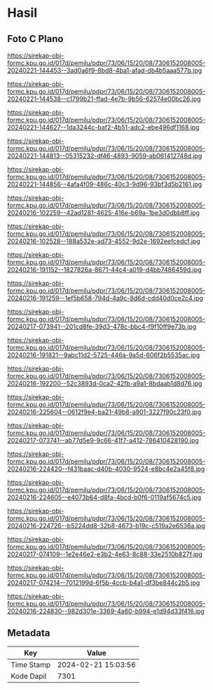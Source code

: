 # Hasil

## Foto C Plano

https://sirekap-obj-formc.kpu.go.id/017d/pemilu/pdpr/73/06/15/20/08/7306152008005-20240221-144453--3ad0a6f9-8bd8-4ba1-afad-db4b5aaa577b.jpg

https://sirekap-obj-formc.kpu.go.id/017d/pemilu/pdpr/73/06/15/20/08/7306152008005-20240221-144538--c1799b21-ffad-4e7b-9b56-62574e00bc26.jpg

https://sirekap-obj-formc.kpu.go.id/017d/pemilu/pdpr/73/06/15/20/08/7306152008005-20240221-144627--1da3244c-baf2-4b51-adc2-ebe496df1168.jpg

https://sirekap-obj-formc.kpu.go.id/017d/pemilu/pdpr/73/06/15/20/08/7306152008005-20240221-144813--05315232-df46-4893-9059-ab061412748d.jpg

https://sirekap-obj-formc.kpu.go.id/017d/pemilu/pdpr/73/06/15/20/08/7306152008005-20240221-144856--4afa4f09-486c-40c3-9d96-93bf3d5b2161.jpg

https://sirekap-obj-formc.kpu.go.id/017d/pemilu/pdpr/73/06/15/20/08/7306152008005-20240216-102259--42ad1281-4625-416e-b69a-1be3d0dbb8ff.jpg

https://sirekap-obj-formc.kpu.go.id/017d/pemilu/pdpr/73/06/15/20/08/7306152008005-20240216-102528--188a532e-ad73-4552-9d2e-1692eefcedcf.jpg

https://sirekap-obj-formc.kpu.go.id/017d/pemilu/pdpr/73/06/15/20/08/7306152008005-20240216-191152--1827826a-8671-44c4-a019-d4bb7486459d.jpg

https://sirekap-obj-formc.kpu.go.id/017d/pemilu/pdpr/73/06/15/20/08/7306152008005-20240216-191259--1ef5b658-794d-4a9c-8d6d-cdd40d0ce2c4.jpg

https://sirekap-obj-formc.kpu.go.id/017d/pemilu/pdpr/73/06/15/20/08/7306152008005-20240217-073941--201cd8fe-39d3-478c-bbc4-f9f10ff9e73b.jpg

https://sirekap-obj-formc.kpu.go.id/017d/pemilu/pdpr/73/06/15/20/08/7306152008005-20240216-191821--9abc11d2-5725-446a-9a5d-606f2b5535ac.jpg

https://sirekap-obj-formc.kpu.go.id/017d/pemilu/pdpr/73/06/15/20/08/7306152008005-20240216-192200--52c3893d-0ca2-42fb-a9a1-8bdaab1d8d76.jpg

https://sirekap-obj-formc.kpu.go.id/017d/pemilu/pdpr/73/06/15/20/08/7306152008005-20240216-225604--0612f9e4-ba21-49b8-a901-3227f90c23f0.jpg

https://sirekap-obj-formc.kpu.go.id/017d/pemilu/pdpr/73/06/15/20/08/7306152008005-20240217-073741--ab77d5e9-9c66-41f7-a412-786410428190.jpg

https://sirekap-obj-formc.kpu.go.id/017d/pemilu/pdpr/73/06/15/20/08/7306152008005-20240216-224420--f431baac-d40b-4030-9524-e8bc4e2a45f8.jpg

https://sirekap-obj-formc.kpu.go.id/017d/pemilu/pdpr/73/06/15/20/08/7306152008005-20240216-224605--e4073b64-d8fa-4bcd-b0f6-0119af5674c5.jpg

https://sirekap-obj-formc.kpu.go.id/017d/pemilu/pdpr/73/06/15/20/08/7306152008005-20240216-224726--b5224dd8-32b8-4673-b19c-c519a2e6536a.jpg

https://sirekap-obj-formc.kpu.go.id/017d/pemilu/pdpr/73/06/15/20/08/7306152008005-20240217-074109--1e2e46e2-e3b2-4e63-8c88-33e2510b827f.jpg

https://sirekap-obj-formc.kpu.go.id/017d/pemilu/pdpr/73/06/15/20/08/7306152008005-20240217-074214--7012199d-6f5b-4ccb-b4a1-df3be844c2b5.jpg

https://sirekap-obj-formc.kpu.go.id/017d/pemilu/pdpr/73/06/15/20/08/7306152008005-20240216-224830--982d301e-3369-4a60-b994-e1d94d33f416.jpg


## Metadata

| Key        | Value               |
| ---------- | ------------------- |
| Time Stamp | 2024-02-21 15:03:56 |
| Kode Dapil | 7301                |



